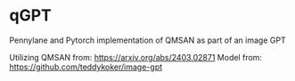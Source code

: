 # qGPT

Pennylane and Pytorch implementation of QMSAN as part of an image GPT

Utilizing QMSAN from: https://arxiv.org/abs/2403.02871
Model from: https://github.com/teddykoker/image-gpt

